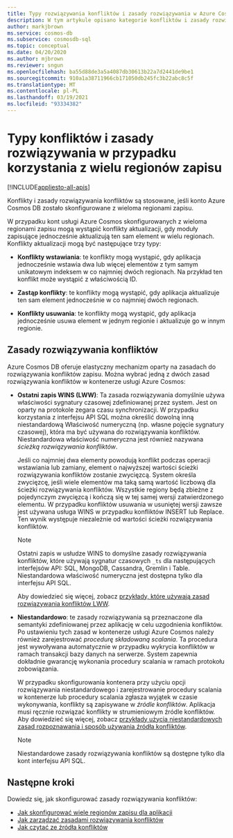 ```yaml
---
title: Typy rozwiązywania konfliktów i zasady rozwiązywania w Azure Cosmos DB
description: W tym artykule opisano kategorie konfliktów i zasady rozwiązywania konfliktów w Azure Cosmos DB.
author: markjbrown
ms.service: cosmos-db
ms.subservice: cosmosdb-sql
ms.topic: conceptual
ms.date: 04/20/2020
ms.author: mjbrown
ms.reviewer: sngun
ms.openlocfilehash: ba55d88de3a5a4087db30613b22a7d2441de9be1
ms.sourcegitcommit: 910a1a38711966cb171050db245fc3b22abc8c5f
ms.translationtype: MT
ms.contentlocale: pl-PL
ms.lasthandoff: 03/19/2021
ms.locfileid: "93334382"
---
```

# <a name="conflict-types-and-resolution-policies-when-using-multiple-write-regions"></a>Typy konfliktów i zasady rozwiązywania w przypadku korzystania z wielu regionów zapisu
[!INCLUDE[appliesto-all-apis](includes/appliesto-all-apis.md)]

Konflikty i zasady rozwiązywania konfliktów są stosowane, jeśli konto Azure Cosmos DB zostało skonfigurowane z wieloma regionami zapisu.

W przypadku kont usługi Azure Cosmos skonfigurowanych z wieloma regionami zapisu mogą wystąpić konflikty aktualizacji, gdy moduły zapisujące jednocześnie aktualizują ten sam element w wielu regionach. Konflikty aktualizacji mogą być następujące trzy typy:

* **Konflikty wstawiania**: te konflikty mogą wystąpić, gdy aplikacja jednocześnie wstawia dwa lub więcej elementów z tym samym unikatowym indeksem w co najmniej dwóch regionach. Na przykład ten konflikt może wystąpić z właściwością ID.

* **Zastąp konflikty**: te konflikty mogą wystąpić, gdy aplikacja aktualizuje ten sam element jednocześnie w co najmniej dwóch regionach.

* **Konflikty usuwania**: te konflikty mogą wystąpić, gdy aplikacja jednocześnie usuwa element w jednym regionie i aktualizuje go w innym regionie.

## <a name="conflict-resolution-policies"></a>Zasady rozwiązywania konfliktów

Azure Cosmos DB oferuje elastyczny mechanizm oparty na zasadach do rozwiązywania konfliktów zapisu. Można wybrać jedną z dwóch zasad rozwiązywania konfliktów w kontenerze usługi Azure Cosmos:

* **Ostatni zapis WINS (LWW)**: Ta zasada rozwiązywania domyślnie używa właściwości sygnatury czasowej zdefiniowanej przez system. Jest on oparty na protokole zegara czasu synchronizacji. W przypadku korzystania z interfejsu API SQL można określić dowolną inną niestandardową Właściwość numeryczną (np. własne pojęcie sygnatury czasowej), która ma być używana do rozwiązywania konfliktów. Niestandardowa właściwość numeryczna jest również nazywana *ścieżką rozwiązywania konfliktów*. 

  Jeśli co najmniej dwa elementy powodują konflikt podczas operacji wstawiania lub zamiany, element o najwyższej wartości ścieżki rozwiązywania konfliktów zostanie zwycięzcą. System określa zwycięzcę, jeśli wiele elementów ma taką samą wartość liczbową dla ścieżki rozwiązywania konfliktów. Wszystkie regiony będą zbieżne z pojedynczym zwycięzcą i kończą się w tej samej wersji zatwierdzonego elementu. W przypadku konfliktów usuwania w usuniętej wersji zawsze jest używana usługa WINS w przypadku konfliktów INSERT lub Replace. Ten wynik występuje niezależnie od wartości ścieżki rozwiązywania konfliktów.

  > [!NOTE]
  > Ostatni zapis w usłudze WINS to domyślne zasady rozwiązywania konfliktów, które używają sygnatur czasowych `_ts` dla następujących interfejsów API: SQL, MongoDB, Cassandra, Gremlin i Table. Niestandardowa właściwość numeryczna jest dostępna tylko dla interfejsu API SQL.

  Aby dowiedzieć się więcej, zobacz [przykłady, które używają zasad rozwiązywania konfliktów LWW](how-to-manage-conflicts.md).

* **Niestandardowo**: te zasady rozwiązywania są przeznaczone dla semantyki zdefiniowanej przez aplikację w celu uzgodnienia konfliktów. Po ustawieniu tych zasad w kontenerze usługi Azure Cosmos należy również zarejestrować *procedurę składowaną scalania*. Ta procedura jest wywoływana automatycznie w przypadku wykrycia konfliktów w ramach transakcji bazy danych na serwerze. System zapewnia dokładnie gwarancję wykonania procedury scalania w ramach protokołu zobowiązania.  

  W przypadku skonfigurowania kontenera przy użyciu opcji rozwiązywania niestandardowego i zarejestrowanie procedury scalania w kontenerze lub procedury scalania zgłasza wyjątek w czasie wykonywania, konflikty są zapisywane w *źródle konfliktów*. Aplikacja musi ręcznie rozwiązać konflikty w strumieniowym źródle konfliktów. Aby dowiedzieć się więcej, zobacz [przykłady użycia niestandardowych zasad rozpoznawania i sposób używania źródła konfliktów](how-to-manage-conflicts.md).

  > [!NOTE]
  > Niestandardowe zasady rozwiązywania konfliktów są dostępne tylko dla kont interfejsu API SQL.

## <a name="next-steps"></a>Następne kroki

Dowiedz się, jak skonfigurować zasady rozwiązywania konfliktów:

* [Jak skonfigurować wiele regionów zapisu dla aplikacji](how-to-multi-master.md)
* [Jak zarządzać zasadami rozwiązywania konfliktów](how-to-manage-conflicts.md)
* [Jak czytać ze źródła konfliktów](how-to-manage-conflicts.md#read-from-conflict-feed)
